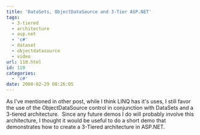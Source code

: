 ```yaml
---
title: 'DataSets, ObjectDataSource and 3-Tier ASP.NET'
tags:
  - 3-tiered
  - architecture
  - asp.net
  - 'c#'
  - dataset
  - objectdatasource
  - video
url: 110.html
id: 110
categories:
  - 'c#'
date: 2008-02-29 08:26:05
---
```


As I've mentioned in other post, while I think LINQ has it's uses, I still favor the use of the ObjectDataSource control in conjunction with DataSets and a 3-tiered architecture.  Since any future demos I do will probably involve this architecture, I thought it would be useful to do a short demo that demonstrates how to create a 3-Tiered architecture in ASP.NET.